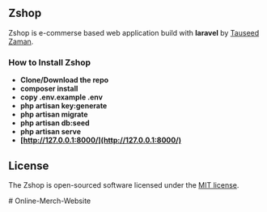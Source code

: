 
## Zshop 

Zshop is e-commerse based web application build with **laravel** by [Tauseed Zaman](https://github.com/tauseedzaman).
### How to Install Zshop 

- **Clone/Download the repo**
- **composer install**
- **copy .env.example .env**
- **php artisan key:generate**
- **php artisan migrate**
- **php artisan db:seed**
- **php artisan serve**
- **[http://127.0.0.1:8000/](http://127.0.0.1:8000/)**


## License

The Zshop is open-sourced software licensed under the [MIT license](https://opensource.org/licenses/MIT).

#   O n l i n e - M e r c h - W e b s i t e  
 